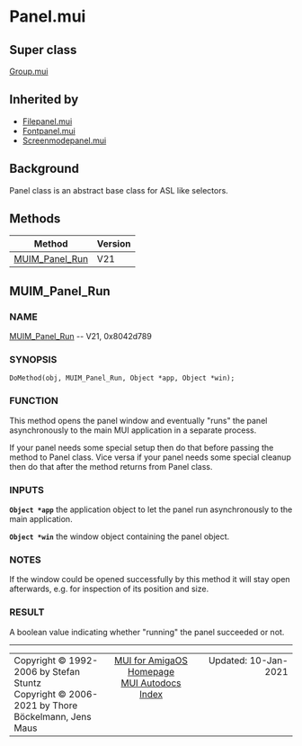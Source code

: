 # Panel.mui
## Super class
[Group.mui](MUI_Group.md)
## Inherited by
* [Filepanel.mui](MUI_Filepanel.md)
* [Fontpanel.mui](MUI_Fontpanel.md)
* [Screenmodepanel.mui](MUI_Screenmodepanel.md)
## Background
Panel class is an abstract base class for ASL like selectors.
## Methods
Method|Version
------|-------
[MUIM_Panel_Run](MUI_Panel.md/#MUIM_Panel_Run)|V21

## MUIM_Panel_Run
### NAME
[MUIM_Panel_Run](MUI_Panel.md/#MUIM_Panel_Run) -- V21, 0x8042d789

### SYNOPSIS
`DoMethod(obj, MUIM_Panel_Run, Object *app, Object *win);`

### FUNCTION
This method opens the panel window and eventually "runs" the panel
asynchronously to the main MUI application in a separate process.

If your panel needs some special setup then do that before passing the method to
Panel class. Vice versa if your panel needs some special cleanup then do that
after the method returns from Panel class.

### INPUTS
**`Object *app`**
     the application object to let the panel run asynchronously to the main
     application.

**`Object *win`**
     the window object containing the panel object.

### NOTES
If the window could be opened successfully by this method it will stay open
afterwards, e.g. for inspection of its position and size.

### RESULT
A boolean value indicating whether "running" the panel succeeded or not.

----
<table class='compact' style='border: none; border-spacing: 0px; margin: 0px' width='100%'>
<tr>
<td style='text-align: left; vertical-align: top' width='33%'>Copyright &copy 1992-2006 by Stefan Stuntz<br>Copyright &copy 2006-2021 by Thore B&ouml;ckelmann, Jens Maus</TD>
<td style='text-align: center; vertical-align: top' width='33%'>
<a href=http://github.com/amiga-mui/muidev>MUI for AmigaOS Homepage</a><br>
<a href=http://github.com/amiga-mui/muidev/autodocs/autodocs.md>MUI Autodocs Index</a>
</td>
<td style='text-align: right; vertical-align: top' width='33%'>Updated: 10-Jan-2021</td>
</tr>
</table>
